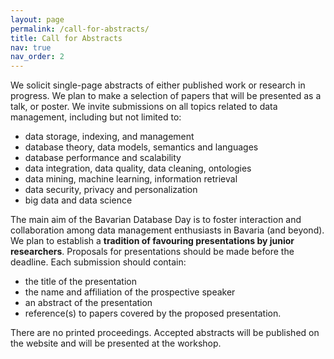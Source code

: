 ```yaml
---
layout: page
permalink: /call-for-abstracts/
title: Call for Abstracts
nav: true
nav_order: 2
---
```


We solicit single-page abstracts of either published work or research in progress. We plan to make a selection of papers that will be presented as a talk, or poster. We invite submissions on all topics related to data management, including but not limited to:

 - data storage, indexing, and management
 - database theory, data models, semantics and languages
 - database performance and scalability
 - data integration, data quality, data cleaning, ontologies
 - data mining, machine learning, information retrieval
 - data security, privacy and personalization
 - big data and data science

The main aim of the Bavarian Database Day is to foster interaction and collaboration among data management enthusiasts in Bavaria (and beyond). We plan to establish a **tradition of favouring presentations by junior researchers**. Proposals for presentations should be made before the deadline. Each submission should contain:

 - the title of the presentation
 - the name and affiliation of the prospective speaker
 - an abstract of the presentation
 - reference(s) to papers covered by the proposed presentation.

There are no printed proceedings. Accepted abstracts will be published on the website and will be presented at the workshop.

